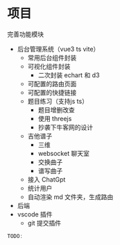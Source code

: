 # 项目

完善功能模块

- 后台管理系统（vue3 ts vite）
  - 常用后台组件封装
  - 可视化组件封装
    - 二次封装 echart 和 d3
  - 可配置的路由页面
  - 可配置的快捷链接
  - 题目练习（支持js ts）
    - 题目增删改查
    - 使用 threejs
    - 抄袭下牛客网的设计
  - 吉他谱子
    - 三维
    - websocket 聊天室
    - 交换曲子
    - 谱写曲子
  - 接入 ChatGpt
  - 统计用户
  - 自动渲染 md 文件夹，生成路由
- 后端
- vscode 插件
  - git 提交插件

```js
TODO:
```
